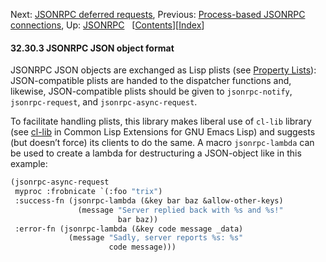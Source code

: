 

Next: [JSONRPC deferred requests](JSONRPC-deferred-requests.html), Previous: [Process-based JSONRPC connections](Process_002dbased-JSONRPC-connections.html), Up: [JSONRPC](JSONRPC.html)   \[[Contents](index.html#SEC_Contents "Table of contents")]\[[Index](Index.html "Index")]

#### 32.30.3 JSONRPC JSON object format

JSONRPC JSON objects are exchanged as Lisp plists (see [Property Lists](Property-Lists.html)): JSON-compatible plists are handed to the dispatcher functions and, likewise, JSON-compatible plists should be given to `jsonrpc-notify`, `jsonrpc-request`, and `jsonrpc-async-request`.

To facilitate handling plists, this library makes liberal use of `cl-lib` library (see [cl-lib](https://www.gnu.org/software/emacs/manual/html_node/cl/index.html#Top) in Common Lisp Extensions for GNU Emacs Lisp) and suggests (but doesn’t force) its clients to do the same. A macro `jsonrpc-lambda` can be used to create a lambda for destructuring a JSON-object like in this example:

```lisp
(jsonrpc-async-request
 myproc :frobnicate `(:foo "trix")
 :success-fn (jsonrpc-lambda (&key bar baz &allow-other-keys)
               (message "Server replied back with %s and %s!"
                        bar baz))
 :error-fn (jsonrpc-lambda (&key code message _data)
             (message "Sadly, server reports %s: %s"
                      code message)))
```
